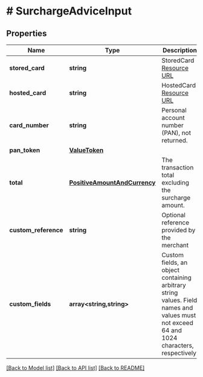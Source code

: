 # # SurchargeAdviceInput

## Properties

Name | Type | Description | Notes
------------ | ------------- | ------------- | -------------
**stored_card** | **string** | StoredCard [Resource URL](#section/Overview/Values) | [optional]
**hosted_card** | **string** | HostedCard [Resource URL](#section/Overview/Values) | [optional]
**card_number** | **string** | Personal account number (PAN), not returned. | [optional]
**pan_token** | [**ValueToken**](ValueToken.md) |  | [optional]
**total** | [**PositiveAmountAndCurrency**](PositiveAmountAndCurrency.md) | The transaction total excluding the surcharge amount. |
**custom_reference** | **string** | Optional reference provided by the merchant | [optional]
**custom_fields** | **array<string,string>** | Custom fields, an object containing arbitrary string values.  Field names and values must not exceed 64 and 1024 characters, respectively. | [optional]

[[Back to Model list]](../../README.md#models) [[Back to API list]](../../README.md#endpoints) [[Back to README]](../../README.md)
